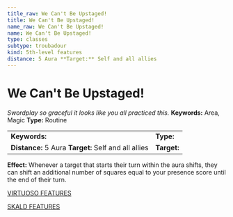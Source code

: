 ```yaml
---
title_raw: We Can't Be Upstaged!
title: We Can't Be Upstaged!
name_raw: We Can't Be Upstaged!
name: We Can't Be Upstaged!
type: classes
subtype: troubadour
kind: 5th-level features
distance: 5 Aura **Target:** Self and all allies
---
```


# We Can't Be Upstaged!

*Swordplay so graceful it looks like you all practiced this.* **Keywords:** Area, Magic **Type:** Routine

|                                                      |             |
| :--------------------------------------------------- | :---------- |
| **Keywords:**                                        | **Type:**   |
| **Distance:** 5 Aura **Target:** Self and all allies | **Target:** |

**Effect:** Whenever a target that starts their turn within the aura shifts, they can shift an additional number of squares equal to your presence score until the end of their turn.

[VIRTUOSO FEATURES](./Virtuoso%20Features/Virtuoso%20Features.md)

[SKALD FEATURES](./Skald%20Features/Skald%20Features.md)
